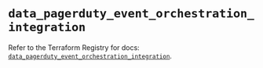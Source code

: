 # `data_pagerduty_event_orchestration_integration`

Refer to the Terraform Registry for docs: [`data_pagerduty_event_orchestration_integration`](https://registry.terraform.io/providers/pagerduty/pagerduty/3.6.0/docs/data-sources/event_orchestration_integration).
